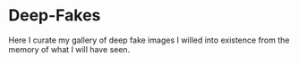 # Deep-Fakes

Here I curate my gallery of deep fake images I willed into existence from the memory of what I will have seen. 

